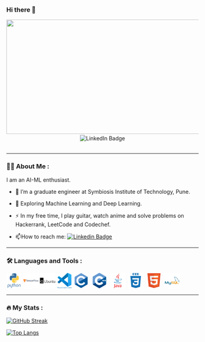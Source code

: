 ### Hi there 👋

<!--
**khal-drog0/khal-drog0** is a ✨ _special_ ✨ repository because its `README.md` (this file) appears on your GitHub profile.

Here are some ideas to get you started:

- 🔭 I’m currently working on Deep Learning concepts, specifically Computer Vision and NLP.
- 🌱 I’m currently a senior at Symbiosis Intitute of Technology.
- 👯 I’m looking to collaborate on computer vision and NLP.
- 📫 How to reach me: harshvardhanguleria@gmail.com 
-->

<div align="center">
  <img src="https://media.giphy.com/media/dWesBcTLavkZuG35MI/giphy.gif" width="600" height="300"/>
</div>

<div id="badges" align="center">
  <img src="https://img.shields.io/badge/LinkedIn-blue?style=for-the-badge&logo=linkedin&logoColor=white" alt="LinkedIn Badge"/>
</div>

<div align="center">
  <img src="https://komarev.com/ghpvc/?username=khal-drog0&style=flat-square&color=blue" alt=""/>
</div>

---

### :man_technologist: About Me :

I am an AI-ML enthusiast.

- :telescope: I’m a graduate engineer at Symbiosis Institute of Technology, Pune.

- :seedling: Exploring Machine Learning and Deep Learning.

- :zap: In my free time, I play guitar, watch anime and solve problems on Hackerrank, LeetCode and Codechef.

- :mailbox:How to reach me: [![Linkedin Badge](https://img.shields.io/badge/-LinkedIn-blue?style=flat&logo=Linkedin&logoColor=white)](https://www.linkedin.com/in/harsh-vardhan-guleria/)

---

### :hammer_and_wrench: Languages and Tools :

<div>
  <img src="https://github.com/devicons/devicon/blob/master/icons/python/python-original-wordmark.svg" title="Python" **alt="Python" width="40" height="40"/>
  <img src="https://github.com/devicons/devicon/blob/master/icons/tensorflow/tensorflow-original-wordmark.svg" title="Tensorflow" **alt="Tensorflow" width="40" height="40"/>
  <img src="https://github.com/devicons/devicon/blob/master/icons/ubuntu/ubuntu-plain-wordmark.svg" title="Ubuntu" **alt="Ubuntu" width="40" height="40"/>
  <img src="https://github.com/devicons/devicon/blob/master/icons/vscode/vscode-original-wordmark.svg" title="VS-Code" **alt="VS-Code" width="40" height="40"/>
  <img src="https://github.com/devicons/devicon/blob/master/icons/c/c-original.svg" title="C" alt="C" width="40" height="40"/>&nbsp;
  <img src="https://github.com/devicons/devicon/blob/master/icons/cplusplus/cplusplus-original.svg" title="C++" alt="C++" width="40" height="40"/>&nbsp;
  <img src="https://github.com/devicons/devicon/blob/master/icons/java/java-original-wordmark.svg" title="Java" alt="Java" width="40" height="40"/>&nbsp;
  <img src="https://github.com/devicons/devicon/blob/master/icons/css3/css3-plain-wordmark.svg"  title="CSS3" alt="CSS" width="40" height="40"/>&nbsp;
  <img src="https://github.com/devicons/devicon/blob/master/icons/html5/html5-original.svg" title="HTML5" alt="HTML" width="40" height="40"/>&nbsp;
  <img src="https://github.com/devicons/devicon/blob/master/icons/mysql/mysql-original-wordmark.svg" title="MySQL"  alt="MySQL" width="40" height="40"/>&nbsp;
</div>

---

### :fire: My Stats :

[![GitHub Streak](http://github-readme-streak-stats.herokuapp.com?user=hvg-sudo&theme=dark&background=000000)](https://git.io/streak-stats)

[![Top Langs](https://github-readme-stats.vercel.app/api/top-langs/?username=hvg-sudo&layout=compact&theme=vision-friendly-dark)](https://github.com/anuraghazra/github-readme-stats)
